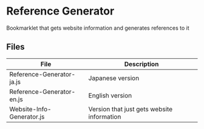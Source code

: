 # Reference Generator

Bookmarklet that gets website information and generates references to it

## Files

| File | Description |
| ---- | ---- |
| Reference-Generator-ja.js | Japanese version |
| Reference-Generator-en.js | English version |
| Website-Info-Generator.js | Version that just gets website information |
